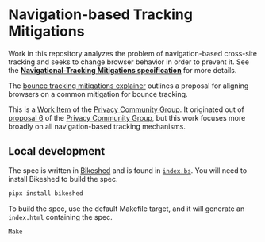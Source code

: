 # Navigation-based Tracking Mitigations

Work in this repository analyzes the problem of navigation-based cross-site
tracking and seeks to change browser behavior in order to prevent it. See the
**[Navigational-Tracking Mitigations
specification](https://privacycg.github.io/nav-tracking-mitigations/)** for more
details.

The [bounce tracking mitigations explainer](bounce-tracking-explainer.md)
outlines a proposal for aligning browsers on a common mitigation for bounce
tracking.

This is a [Work Item](https://privacycg.github.io/charter.html#work-items) of
the [Privacy Community Group](https://privacycg.github.io/). It originated out
of [proposal 6](https://github.com/privacycg/proposals/issues/6) of the [Privacy
Community Group](https://privacycg.github.io/), but this work focuses more
broadly on all navigation-based tracking mechanisms.

## Local development

The spec is written in [Bikeshed](https://speced.github.io/bikeshed/) and is
found in [`index.bs`](index.bs). You will need to install Bikeshed to build the
spec.

```sh
pipx install bikeshed
```

To build the spec, use the default Makefile target, and it will generate an
`index.html` containing the spec.

```sh
Make
```
